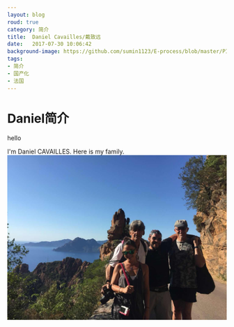 ```yaml
---
layout: blog
roud: true
category: 简介
title:  Daniel Cavailles/戴致远
date:   2017-07-30 10:06:42
background-image: https://github.com/sumin1123/E-process/blob/master/PIC/daniel.jpg?raw=true
tags:
- 简介
- 国产化
- 法国
---
```


#  Daniel简介

hello

I'm Daniel CAVAILLES. Here is my family.
![](https://github.com/sumin1123/E-process/blob/master/PIC/daniel_family.jpg?raw=true)
